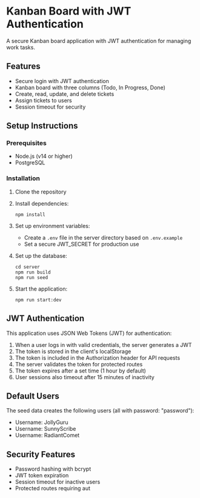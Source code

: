 # Kanban Board with JWT Authentication

A secure Kanban board application with JWT authentication for managing work tasks.

## Features

- Secure login with JWT authentication
- Kanban board with three columns (Todo, In Progress, Done)
- Create, read, update, and delete tickets
- Assign tickets to users
- Session timeout for security

## Setup Instructions

### Prerequisites

- Node.js (v14 or higher)
- PostgreSQL

### Installation

1. Clone the repository
2. Install dependencies:
   ```
   npm install
   ```

3. Set up environment variables:
   - Create a `.env` file in the server directory based on `.env.example`
   - Set a secure JWT_SECRET for production use

4. Set up the database:
   ```
   cd server
   npm run build
   npm run seed
   ```

5. Start the application:
   ```
   npm run start:dev
   ```

## JWT Authentication

This application uses JSON Web Tokens (JWT) for authentication:

1. When a user logs in with valid credentials, the server generates a JWT
2. The token is stored in the client's localStorage
3. The token is included in the Authorization header for API requests
4. The server validates the token for protected routes
5. The token expires after a set time (1 hour by default)
6. User sessions also timeout after 15 minutes of inactivity

## Default Users

The seed data creates the following users (all with password: "password"):

- Username: JollyGuru
- Username: SunnyScribe
- Username: RadiantComet

## Security Features

- Password hashing with bcrypt
- JWT token expiration
- Session timeout for inactive users
- Protected routes requiring aut